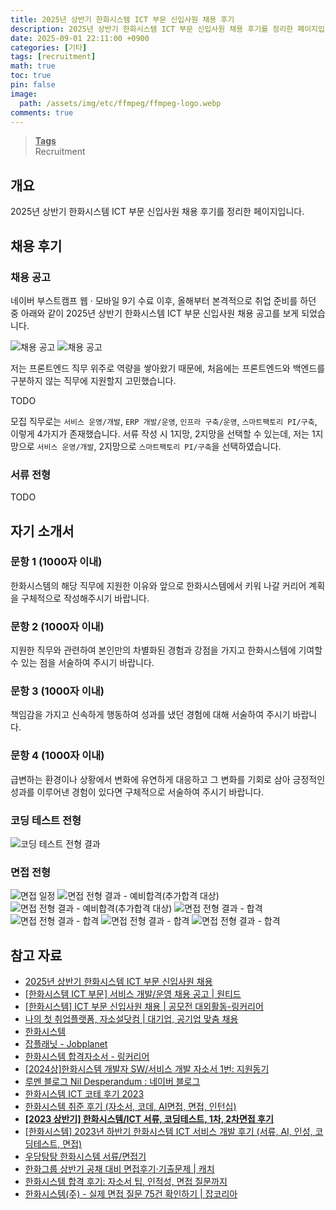 ```yaml
---
title: 2025년 상반기 한화시스템 ICT 부문 신입사원 채용 후기
description: 2025년 상반기 한화시스템 ICT 부문 신입사원 채용 후기를 정리한 페이지입니다.
date: 2025-09-01 22:11:00 +0900
categories: [기타]
tags: [recruitment]
math: true
toc: true
pin: false
image:
  path: /assets/img/etc/ffmpeg/ffmpeg-logo.webp
comments: true
---
```


<blockquote class="prompt-info"><p><strong><u>Tags</u></strong> <br>
Recruitment</p></blockquote>

## 개요

2025년 상반기 한화시스템 ICT 부문 신입사원 채용 후기를 정리한 페이지입니다.

## 채용 후기

### 채용 공고

네이버 부스트캠프 웹 · 모바일 9기 수료 이후, 올해부터 본격적으로 취업 준비를 하던 중 아래와 같이 2025년 상반기 한화시스템 ICT 부문 신입사원 채용 공고를 보게 되었습니다.

<img src="../assets/img/etc/hanwha-systems-ict-recruitment-review/pic1.jpg" alt="채용 공고" />

<img src="../assets/img/etc/hanwha-systems-ict-recruitment-review/pic2.webp" alt="채용 공고" />

저는 프론트엔드 직무 위주로 역량을 쌓아왔기 때문에, 처음에는 프론트엔드와 백엔드를 구분하지 않는 직무에 지원할지 고민했습니다.

TODO

모집 직무로는 `서비스 운영/개발`, `ERP 개발/운영`, `인프라 구축/운영`, `스마트팩토리 PI/구축`, 이렇게 4가지가 존재했습니다. 서류 작성 시 1지망, 2지망을 선택할 수 있는데, 저는 1지망으로 `서비스 운영/개발`, 2지망으로 `스마트팩토리 PI/구축`을 선택하였습니다.

### 서류 전형

TODO

## 자기 소개서

### 문항 1 (1000자 이내)

한화시스템의 해당 직무에 지원한 이유와 앞으로 한화시스템에서 키워 나갈 커리어 계획을 구체적으로 작성해주시기 바랍니다.

### 문항 2 (1000자 이내)

지원한 직무와 관련하여 본인만의 차별화된 경험과 강점을 가지고 한화시스템에 기여할 수 있는 점을 서술하여 주시기 바랍니다.

### 문항 3 (1000자 이내)

책임감을 가지고 신속하게 행동하여 성과를 냈던 경험에 대해 서술하여 주시기 바랍니다.

### 문항 4 (1000자 이내)

급변하는 환경이나 상황에서 변화에 유연하게 대응하고 그 변화를 기회로 삼아 긍정적인 성과를 이루어낸 경험이 있다면 구체적으로 서술하여 주시기 바랍니다.

### 코딩 테스트 전형

<img src="../assets/img/etc/hanwha-systems-ict-recruitment-review/pic4.jpg" alt="코딩 테스트 전형 결과" />

### 면접 전형

<img src="../assets/img/etc/hanwha-systems-ict-recruitment-review/pic5.jpg" alt="면접 일정" />

<img src="../assets/img/etc/hanwha-systems-ict-recruitment-review/pic6.jpg" alt="면접 전형 결과 - 예비합격(추가합격 대상)" />

<img src="../assets/img/etc/hanwha-systems-ict-recruitment-review/pic7.jpg" alt="면접 전형 결과 - 예비합격(추가합격 대상)" />

<img src="../assets/img/etc/hanwha-systems-ict-recruitment-review/pic8.jpg" alt="면접 전형 결과 - 합격" />

<img src="../assets/img/etc/hanwha-systems-ict-recruitment-review/pic9.jpg" alt="면접 전형 결과 - 합격" />

<img src="../assets/img/etc/hanwha-systems-ict-recruitment-review/pic10.jpg" alt="면접 전형 결과 - 합격" />

<img src="../assets/img/etc/hanwha-systems-ict-recruitment-review/pic11.jpg" alt="면접 전형 결과 - 합격" />

## 참고 자료

- <a href="https://hanwhasystems-ict-recruit.co.kr/" target="_blank">2025년 상반기 한화시스템 ICT 부문 신입사원 채용</a>
- <a href="https://www.wanted.co.kr/wd/272300" target="_blank">[한화시스템 ICT 부문] 서비스 개발/운영 채용 공고 | 원티드</a>
- <a href="https://linkareer.com/activity/228060" target="_blank">[한화시스템] ICT 부문 신입사원 채용 | 공모전 대외활동-링커리어</a>
- <a href="https://jasoseol.com/datalab/14089?ec=96993&e=386439" target="_blank">나의 첫 취업플랫폼, 자소설닷컴 | 대기업, 공기업 맞춤 채용</a>
- <a href="https://www.hanwhasystems.com/kr/index.do" target="_blank">한화시스템</a>
- <a href="https://www.jobplanet.co.kr/companies/336387/landing/%ED%95%9C%ED%99%94%EC%8B%9C%EC%8A%A4%ED%85%9C-ict%EB%B6%80%EB%AC%B8" target="_blank">잡플래닛 - Jobplanet</a>
- <a href="https://linkareer.com/cover-letter/search?id=33254&keyword=&organizationName=%ED%95%9C%ED%99%94%EC%8B%9C%EC%8A%A4%ED%85%9C&page=1&role=&sort=PASSED_AT&tab=all" target="_blank">한화시스템 합격자소서 - 링커리어</a>
- <a href="https://thegreatescape.tistory.com/entry/2024%EC%83%81%ED%95%9C%ED%99%94%EC%8B%9C%EC%8A%A4%ED%85%9C-%EA%B0%9C%EB%B0%9C%EC%9E%90-SW%EC%84%9C%EB%B9%84%EC%8A%A4-%EA%B0%9C%EB%B0%9C-%EC%9E%90%EC%86%8C%EC%84%9C-1%EB%B2%88-%EC%A7%80%EC%9B%90%EB%8F%99%EA%B8%B0" target="_blank">[2024상]한화시스템 개발자 SW/서비스 개발 자소서 1번: 지원동기</a>
- <a href="https://blog.naver.com/hellstudy/223811567448?trackingCode=rss" target="_blank">루멘 블로그 Nil Desperandum : 네이버 블로그</a>
- <a href="https://int-main.tistory.com/entry/%ED%95%9C%ED%99%94%EC%8B%9C%EC%8A%A4%ED%85%9C-ICT-%EC%BD%94%ED%85%8C-%ED%9B%84%EA%B8%B0-2023" target="_blank">한화시스템 ICT 코테 후기 2023</a>
- <a href="https://blog.naver.com/grace915/223380297408" target="_blank">한화시스템 취준 후기 (자소서, 코데, AI면접, 면접, 인턴십)</a>
- <a href="https://didu-story.tistory.com/448" target="_blank"><b>[2023 상반기] 한화시스템/ICT 서류, 코딩테스트, 1차, 2차면접 후기</b></a>
- <a href="https://0m1n.tistory.com/152" target="_blank">[한화시스템] 2023년 하반기 한화시스템 ICT 서비스 개발 후기 (서류, AI, 인성, 코딩테스트, 면접)</a>
- <a href="https://velog.io/@charming-l/%EC%9A%B0%EB%8B%B9%ED%83%95%ED%83%95-%ED%95%9C%ED%99%94%EC%8B%9C%EC%8A%A4%ED%85%9C-%EC%84%9C%EB%A5%98%EB%A9%B4%EC%A0%91-%EB%AA%A8%ED%97%98" target="_blank">우당탕탕 한화시스템 서류/면접기</a>
- <a href="https://www.catch.co.kr/News/RecruitNews/296857" target="_blank">한화그룹 상반기 공채 대비 면접후기·기출문제 | 캐치</a>
- <a href="https://jasoseol.com/blog/post/%ED%95%9C%ED%99%94%EC%8B%9C%EC%8A%A4%ED%85%9C-%ED%95%A9%EA%B2%A9-%ED%9B%84%EA%B8%B0-%EC%9E%90%EC%86%8C%EC%84%9C-%ED%8C%81-%EC%9D%B8%EC%A0%81%EC%84%B1-%EB%A9%B4%EC%A0%91-%EC%A7%88%EB%AC%B8%EA%B9%8C/" target="_blank">한화시스템 합격 후기: 자소서 팁, 인적성, 면접 질문까지</a>
- <a href="https://www.jobkorea.co.kr/starter/review/view?C_Idx=386&Half_Year_Type_Code=0&Ctgr_Code=5&FavorCo_Stat=0&G_ID=0&Page=1" target="_blank">한화시스템(주) - 실제 면접 질문 75건 확인하기 | 잡코리아</a>

